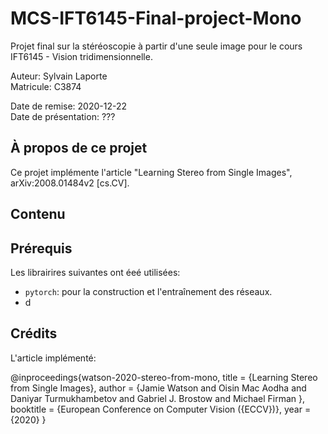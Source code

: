# MCS-IFT6145-Final-project-Mono

Projet final sur la stéréoscopie à partir d'une seule image pour le cours IFT6145 - Vision tridimensionnelle.

Auteur: Sylvain Laporte  
Matricule: C3874

Date de remise: 2020-12-22  
Date de présentation: ???

## À propos de ce projet

Ce projet implémente l'article "Learning Stereo from Single Images", arXiv:2008.01484v2 [cs.CV].

## Contenu



## Prérequis

Les librairires suivantes ont éeé utilisées:

- `pytorch`: pour la construction et l'entraînement des réseaux.
- d

## Crédits

L'article implémenté:

@inproceedings{watson-2020-stereo-from-mono,
 title   = {Learning Stereo from Single Images},
 author  = {Jamie Watson and
            Oisin Mac Aodha and
            Daniyar Turmukhambetov and
            Gabriel J. Brostow and
            Michael Firman
           },
 booktitle = {European Conference on Computer Vision ({ECCV})},
 year = {2020}
}
